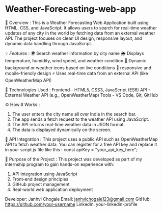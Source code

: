 # Weather-Forecasting-web-app

📌 Overview :
This is a Weather Forecasting Web Application built using HTML, CSS, and JavaScript.
It allows users to search for real-time weather updates of any city in the world by fetching data from an external weather API.
The project focuses on clean UI design, responsive layout, and dynamic data handling through JavaScript.


💡 _Features_ :
🌍 Search weather information by city name
🌦️ Displays temperature, humidity, wind speed, and weather condition
🌡️ Dynamic background or weather icons based on live conditions
📱 responsive and mobile-friendly design
⚡ Uses real-time data from an external API (like OpenWeatherMap API)


🧠 Technologies Used : 
Frontend - HTML5, CSS3, JavaScript (ES6)
API      - 	External Weather API (e.g., OpenWeatherMap)
Tools    - 	VS Code, Git, GitHub


⚙️ How It Works :
1. The user enters the city name all over India in the search bar.
2. The app sends a fetch request to the weather API using JavaScript.
3. The API returns real-time weather data in JSON format.
4. The data is displayed dynamically on the screen.


🧩 API Integration :
This project uses a public API such as OpenWeatherMap API to fetch weather data.
You can register for a free API key and replace it in your script.js file like this :  const apiKey = "your_api_key_here";


🎯 Purpose of the Project :
This project was developed as part of my internship program to gain hands-on experience with:
1. API integration using JavaScript
2. Front-end design principles
3. GitHub project management
4. Real-world web application deployment


Developer: Janhvi Chogale
Email: janhvichogale123@gmail.com
GitHub: https://github.com/your-username
LinkedIn: your-linkedin-profile
